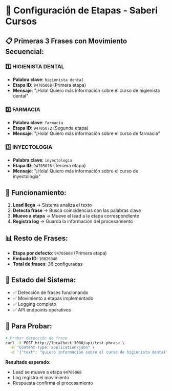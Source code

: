 # 🎯 Configuración de Etapas - Saberi Cursos

## 📋 **Primeras 3 Frases con Movimiento Secuencial:**

### 1️⃣ **HIGIENISTA DENTAL**
- **Palabra clave**: `higienista dental`
- **Etapa ID**: `94705068` (Primera etapa)
- **Mensaje**: "¡Hola! Quiero más información sobre el curso de higienista dental"

### 2️⃣ **FARMACIA**
- **Palabra clave**: `farmacia`
- **Etapa ID**: `94705072` (Segunda etapa)
- **Mensaje**: "¡Hola! Quiero más información sobre el curso de farmacia"

### 3️⃣ **INYECTOLOGIA**
- **Palabra clave**: `inyectologia`
- **Etapa ID**: `94705076` (Tercera etapa)
- **Mensaje**: "¡Hola! Quiero más información sobre el curso de inyectologia"

## 🔄 **Funcionamiento:**

1. **Lead llega** → Sistema analiza el texto
2. **Detecta frase** → Busca coincidencias con las palabras clave
3. **Mueve a etapa** → Mueve el lead a la etapa correspondiente
4. **Registra log** → Guarda la información del procesamiento

## 📊 **Resto de Frases:**
- **Etapa por defecto**: `94705068` (Primera etapa)
- **Embudo ID**: `10826340`
- **Total de frases**: 36 configuradas

## 🚀 **Estado del Sistema:**
- ✅ Detección de frases funcionando
- ✅ Movimiento a etapas implementado
- ✅ Logging completo
- ✅ API endpoints operativos

## 🧪 **Para Probar:**
```bash
# Probar detección de frase
curl -X POST http://localhost:3000/api/test-phrase \
  -H "Content-Type: application/json" \
  -d '{"text": "quiero información sobre el curso de higienista dental"}'
```

**Resultado esperado:**
- Lead se mueve a etapa `94705068`
- Log registra el movimiento
- Respuesta confirma el procesamiento
